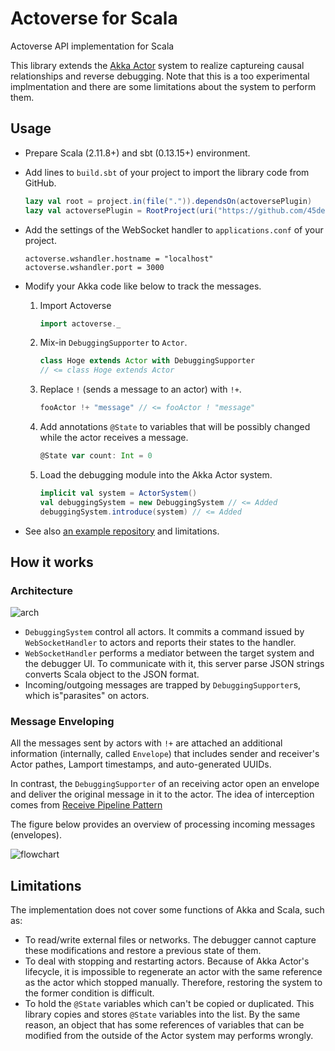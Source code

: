 # Actoverse for Scala

Actoverse API implementation for Scala

This library extends the [Akka Actor](http://akka.io/) system to realize captureing causal relationships and reverse debugging. 
Note that this is a too experimental implmentation and there are some limitations about the system to perform them.

## Usage

* Prepare Scala (2.11.8+) and sbt (0.13.15+) environment.

* Add lines to `build.sbt` of your project to import the library code from GitHub.

	```scala
	lazy val root = project.in(file(".")).dependsOn(actoversePlugin)
	lazy val actoversePlugin = RootProject(uri("https://github.com/45deg/Actoverse-Scala.git"))
	```

* Add the settings of the WebSocket handler to `applications.conf` of your project.
	
	```
	actoverse.wshandler.hostname = "localhost"
	actoverse.wshandler.port = 3000
	```

* Modify your Akka code like below to track the messages.
   
   1. Import Actoverse
       
       ```scala
       import actoverse._
       ```

	1. Mix-in `DebuggingSupporter` to `Actor`.
	
	    ```scala
	    class Hoge extends Actor with DebuggingSupporter
	    // <= class Hoge extends Actor
	    ```
	    
	2. Replace `!` (sends a message to an actor) with `!+`.
	
	    ```scala
	    fooActor !+ "message" // <= fooActor ! "message"
	    ```
	    
	3. Add annotations `@State` to variables that will be possibly changed while the actor receives a message.

		```scala
		@State var count: Int = 0
		```

	4. Load the debugging module into the Akka Actor system.
	
		```scala
		implicit val system = ActorSystem()
		val debuggingSystem = new DebuggingSystem // <= Added
		debuggingSystem.introduce(system) // <= Added
		```

* See also [an example repository](https://github.com/45deg/Actoverse-Scala-Demos) and limitations.

## How it works

### Architecture

![arch](https://user-images.githubusercontent.com/7984294/27071388-b75ee24e-5057-11e7-898a-00e2fcb4abc9.png)

- `DebuggingSystem` control all actors. It commits a command issued by `WebSocketHandler` to actors and reports their states to the handler.
- `WebSocketHandler` performs a mediator between the target system and the debugger UI. To communicate with it, this server parse JSON strings converts Scala object to the JSON format. 
- Incoming/outgoing messages are trapped by `DebuggingSupporter`s, which is"parasites" on actors.

### Message Enveloping

All the messages sent by actors with `!+` are attached an additional information (internally, called `Envelope`) that includes sender and receiver's Actor pathes, Lamport timestamps, and auto-generated UUIDs.

In contrast, the `DebuggingSupporter` of an receiving actor open an envelope and deliver the original message in it to the actor. The idea of interception comes from [Receive Pipeline Pattern](http://doc.akka.io/docs/akka/2.4-M1/contrib/receive-pipeline.html)

The figure below provides an overview of processing incoming messages (envelopes).

![flowchart](https://user-images.githubusercontent.com/7984294/27072620-f2eef85e-505b-11e7-8d5e-c0a143a13bdb.png)

## Limitations

The implementation does not cover some functions of Akka and Scala, such as:

- To read/write external files or networks. The debugger cannot capture these modifications and restore a previous state of them.
- To deal with stopping and restarting actors. Because of Akka Actor's lifecycle, it is impossible to regenerate an actor with the same reference as the actor which stopped manually. Therefore, restoring the system to the former condition is difficult.
- To hold the `@State` variables which can't be copied or duplicated. This library copies and stores `@State` variables into the list. By the same reason, an object that has some references of variables that can be modified from the outside of the Actor system may performs wrongly.
